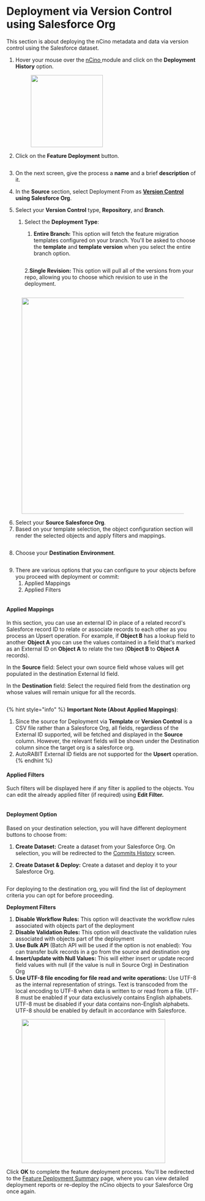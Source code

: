 # Deployment via Version Control using Salesforce Org

This section is about deploying the nCino metadata and data via version control using the Salesforce dataset.

1.  Hover your mouse over the [nCino ](https://www.autorabit.com/industry-solution/banking-financial-services-ncino/)module and click on the **Deployment History** option.

    <figure><img src="https://cdn.document360.io/8711f4e7-c040-4616-aac9-d947f87e4619/Images/Documentation/image-1614514112387.png" alt="" width="188"><figcaption></figcaption></figure>
2. Click on the **Feature Deployment** button.

<figure><img src="https://cdn.document360.io/8711f4e7-c040-4616-aac9-d947f87e4619/Images/Documentation/image-1614514363853.png" alt=""><figcaption></figcaption></figure>

3. On the next screen, give the process a **name** and a brief **description** of it.
4. In the **Source** section, select Deployment From as [**Version Control**](https://www.autorabit.com/blog/8-benefits-of-version-control-in-salesforce-development/) **using Salesforce Org**.
5.  Select your **Version Control** type, **Repository**, and **Branch**.

    1.  Select the **Deployment Type**:

        1. **Entire Branch:** This option will fetch the feature migration templates configured on your branch. You'll be asked to choose the **template** and **template version** when you select the entire branch option.



        <figure><img src="https://cdn.document360.io/8711f4e7-c040-4616-aac9-d947f87e4619/Images/Documentation/image-1622399421303.png" alt=""><figcaption></figcaption></figure>

        2.**Single Revision:** This option will pull all of the versions from your repo, allowing you to choose which revision to use in the deployment.



    <figure><img src="https://cdn.document360.io/8711f4e7-c040-4616-aac9-d947f87e4619/Images/Documentation/image-1622399568329.png" alt=""><figcaption></figcaption></figure>

<figure><img src="https://cdn.document360.io/8711f4e7-c040-4616-aac9-d947f87e4619/Images/Documentation/image-1622173622447.png" alt="" width="563"><figcaption></figcaption></figure>

6. Select your **Source Salesforce Org**.
7. Based on your template selection, the object configuration section will render the selected objects and apply filters and mappings.

<figure><img src="https://cdn.document360.io/8711f4e7-c040-4616-aac9-d947f87e4619/Images/Documentation/image-1622399677028.png" alt=""><figcaption></figcaption></figure>

8. Choose your **Destination Environment**.

<figure><img src="https://cdn.document360.io/8711f4e7-c040-4616-aac9-d947f87e4619/Images/Documentation/image-1622399738838.png" alt=""><figcaption></figcaption></figure>

9. There are various options that you can configure to your objects before you proceed with deployment or commit:
   1. Applied Mappings
   2. Applied Filters



<figure><img src="https://cdn.document360.io/8711f4e7-c040-4616-aac9-d947f87e4619/Images/Documentation/image-1622399889928.png" alt=""><figcaption></figcaption></figure>

#### Applied Mappings <a href="#applied-mappings" id="applied-mappings"></a>

In this section, you can use an external ID in place of a related record's Salesforce record ID to relate or associate records to each other as you process an Upsert operation. For example, if **Object B** has a lookup field to another **Object A** you can use the values contained in a field that's marked as an External ID on **Object A** to relate the two (**Object B** to **Object A** records).

In the **Source** field: Select your own source field whose values will get populated in the destination External Id field.

In the **Destination** field: Select the required field from the destination org whose values will remain unique for all the records.

<figure><img src="https://cdn.document360.io/8711f4e7-c040-4616-aac9-d947f87e4619/Images/Documentation/image-1618515786180.png" alt=""><figcaption></figcaption></figure>

{% hint style="info" %}
**Important Note (About Applied Mappings)**:

1. Since the source for Deployment via **Template** or **Version Control** is a CSV file rather than a Salesforce Org, all fields, regardless of the External ID supported, will be fetched and displayed in the **Source** column. However, the relevant fields will be shown under the Destination column since the target org is a salesforce org.
2. AutoRABIT External ID fields are not supported for the **Upsert** operation.
{% endhint %}

#### Applied Filters <a href="#applied-filters" id="applied-filters"></a>

Such filters will be displayed here if any filter is applied to the objects. You can edit the already applied filter (if required) using **Edit Filter.**

<figure><img src="https://cdn.document360.io/8711f4e7-c040-4616-aac9-d947f87e4619/Images/Documentation/image-1622400015405.png" alt=""><figcaption></figcaption></figure>

#### Deployment Option <a href="#deployment-option" id="deployment-option"></a>

Based on your destination selection, you will have different deployment buttons to choose from:

1. **Create Dataset:** Create a dataset from your Salesforce Org. On selection, you will be redirected to the [Commits History](arm-features/how-do-i-commit/commits-summary.md) screen.
2.  **Create Dataset & Deploy:** Create a dataset and deploy it to your Salesforce Org.

    <figure><img src="https://cdn.document360.io/8711f4e7-c040-4616-aac9-d947f87e4619/Images/Documentation/image-1622400163200.png" alt=""><figcaption></figcaption></figure>

For deploying to the destination org, you will find the list of deployment criteria you can opt for before proceeding.

**Deployment Filters**

1. **Disable Workflow Rules:** This option will deactivate the workflow rules associated with objects part of the deployment
2. **Disable Validation Rules:** This option will deactivate the validation rules associated with objects part of the deployment
3. **Use Bulk API** (Batch API will be used if the option is not enabled): You can transfer bulk records in a go from the source and destination org
4. **Insert/update with Null Values:** This will either insert or update record field values with null (if the value is null in Source Org) in Destination Org
5. **Use UTF-8 file encoding for file read and write operations:** Use UTF-8 as the internal representation of strings. Text is transcoded from the local encoding to UTF-8 when data is written to or read from a file. UTF-8 must be enabled if your data exclusively contains English alphabets. UTF-8 must be disabled if your data contains non-English alphabets. UTF-8 should be enabled by default in accordance with Salesforce.

<figure><img src="https://cdn.document360.io/8711f4e7-c040-4616-aac9-d947f87e4619/Images/Documentation/image-1670997599960.png" alt="" width="375"><figcaption></figcaption></figure>

Click **OK** to complete the feature deployment process. You'll be redirected to the [Feature Deployment Summary](feature-deployment-summary.md) page, where you can view detailed deployment reports or re-deploy the nCino objects to your Salesforce Org once again.
